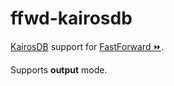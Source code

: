 # ffwd-kairosdb

[KairosDB](https://code.google.com/p/kairosdb/) support for
[FastForward &#9193;](https://github.com/spotify/ffwd).

Supports **output** mode.
